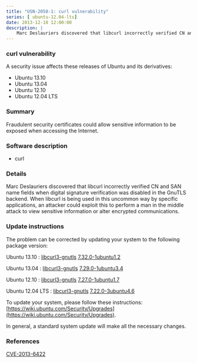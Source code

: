 ```yaml
---
title: "USN-2058-1: curl vulnerability"
series: [ ubuntu-12.04-lts]
date: 2013-12-18 12:00:00
description: |
    Marc Deslauriers discovered that libcurl incorrectly verified CN and SAN name fields when digital signature verification was disabled in the GnuTLS backend. When libcurl is being used in this uncommon way by specific applications, an attacker could exploit this to perform a man in the middle attack to view sensitive information or alter encrypted communications. 
--- 
```

 
### curl vulnerability

A security issue affects these releases of Ubuntu and its derivatives:

* Ubuntu 13.10
* Ubuntu 13.04
* Ubuntu 12.10
* Ubuntu 12.04 LTS

### Summary

Fraudulent security certificates could allow sensitive information to be exposed when accessing the Internet.

### Software description

* curl 

### Details

Marc Deslauriers discovered that libcurl incorrectly verified CN and SAN name fields when digital signature verification was disabled in the GnuTLS backend. When libcurl is being used in this uncommon way by specific applications, an attacker could exploit this to perform a man in the middle attack to view sensitive information or alter encrypted communications. 

### Update instructions

The problem can be corrected by updating your system to the following package version:

Ubuntu 13.10
 : [libcurl3-gnutls](https://launchpad.net/ubuntu/+source/curl) <span> [7.32.0-1ubuntu1.2](https://launchpad.net/ubuntu/+source/curl/7.32.0-1ubuntu1.2) </span> 

Ubuntu 13.04
 : [libcurl3-gnutls](https://launchpad.net/ubuntu/+source/curl) <span> [7.29.0-1ubuntu3.4](https://launchpad.net/ubuntu/+source/curl/7.29.0-1ubuntu3.4) </span> 

Ubuntu 12.10
 : [libcurl3-gnutls](https://launchpad.net/ubuntu/+source/curl) <span> [7.27.0-1ubuntu1.7](https://launchpad.net/ubuntu/+source/curl/7.27.0-1ubuntu1.7) </span> 

Ubuntu 12.04 LTS
 : [libcurl3-gnutls](https://launchpad.net/ubuntu/+source/curl) <span> [7.22.0-3ubuntu4.6](https://launchpad.net/ubuntu/+source/curl/7.22.0-3ubuntu4.6) </span> 

To update your system, please follow these instructions: [https://wiki.ubuntu.com/Security/Upgrades](https://wiki.ubuntu.com/Security/Upgrades).

In general, a standard system update will make all the necessary changes. 

### References

 [CVE-2013-6422](http://people.ubuntu.com/~ubuntu-security/cve/CVE-2013-6422)
 
